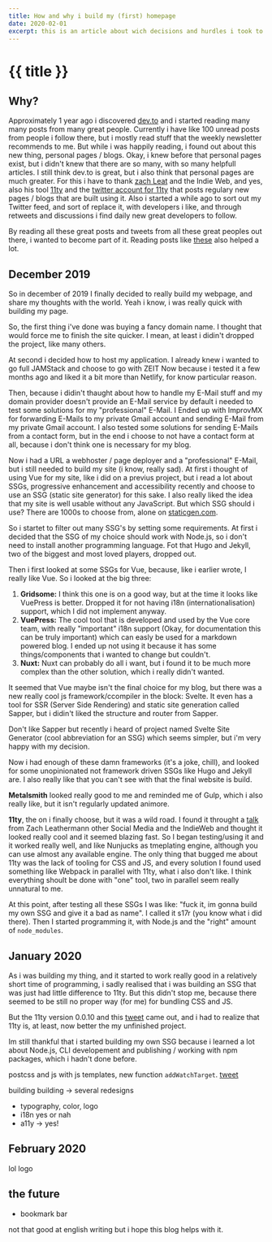 ```yaml
---
title: How and why i build my (first) homepage
date: 2020-02-01
excerpt: this is an article about wich decisions and hurdles i took to build my first personal website and blog
---
```


# {{ title }}

## Why?

Approximately 1 year ago i discovered [dev.to](https://dev.to/) and i started reading many many posts from many great people. Currently i have like 100 unread posts from people i follow there, but i mostly read stuff that the weekly newsletter recommends to me. But while i was happily reading, i found out about this new thing, personal pages / blogs. Okay, i knew before that personal pages exist, but i didn't knew that there are so many, with so many helpfull articles. I still think dev.to is great, but i also think that personal pages are much greater. For this i have to thank [zach Leat](https://www.zachleat.com/) and the Indie Web, and yes, also his tool [11ty](https://11ty.dev/) and the [twitter account for 11ty](https://twitter.com/eleven_ty) that posts regulary new pages / blogs that are built using it. Also i started a while ago to sort out my Twitter feed, and sort of replace it, with developers i like, and through retweets and discussions i find daily new great developers to follow.

By reading all these great posts and tweets from all these great peoples out there, i wanted to become part of it. Reading posts like [these](https://www.sarasoueidan.com/desk/just-write/) also helped a lot.

## December 2019

So in december of 2019 I finally decided to really build my webpage, and share my thoughts with the world. Yeah i know, i was really quick with building my page.

So, the first thing i've done was buying a fancy domain name. I thought that would force me to finish the site quicker. I mean, at least i didin't dropped the project, like many others.

At second i decided how to host my application. I already knew i wanted to go full JAMStack and choose to go with ZEIT Now because i tested it a few months ago and liked it a bit more than Netlify, for know particular reason.

Then, because i didin't thaught about how to handle my E-Mail stuff and my domain provider doesn't provide an E-Mail service by default i needed to test some solutions for my "professional" E-Mail. I Ended up with ImprovMX for forwarding E-Mails to my private Gmail account and sending E-Mail from my private Gmail account. I also tested some solutions for sending E-Mails from a contact form, but in the end i choose to not have a contact form at all, because i don't think one is necessary for my blog.

Now i had a URL a webhoster / page deployer and a "professional" E-Mail, but i still needed to build my site (i know, really sad). At first i thought of using Vue for my site, like i did on a previus project, but i read a lot about SSGs, progressive enhancement and accessibility recently and choose to use an SSG (static site generator) for this sake. I also really liked the idea that my site is well usable without any JavaScript. But which SSG should i use? There are 1000s to choose from, alone on [staticgen.com](https://staticgen.com/).

So i startet to filter out many SSG's by setting some requirements. At first i decided that the SSG of my choice should work with Node.js, so i don't need to install another programming language. Fot that Hugo and Jekyll, two of the biggest and most loved players, dropped out.

Then i first looked at some SSGs for Vue, because, like i earlier wrote, I really like Vue. So i looked at the big three:

1. **Gridsome:**
   I think this one is on a good way, but at the time it looks like VuePress is better. Dropped it for not having i18n (internationalisation) support, which I did not implement anyway.
2. **VuePress:**
   The cool tool that is developed and used by the Vue core team, with really "important" i18n support (Okay, for documentation this can be truly important) which can easly be used for a markdown powered blog. I ended up not using it because it has some things/components that i wanted to change but couldn't.
3. **Nuxt:**
   Nuxt can probably do all i want, but i found it to be much more complex than the other solution, which i really didn't wanted.

It seemed that Vue maybe isn't the final choice for my blog, but there was a new really cool js framework/ccompiler in the block: Svelte. It even has a tool for SSR (Server Side Rendering) and static site generation called Sapper, but i didin't liked the structure and router from Sapper.

<!-- hhhhhh -->

Don't like Sapper but recently i heard of project named Svelte Site Generator (cool abbreviation for an SSG) which seems simpler, but i'm very happy with my decision.

Now i had enough of these damn frameworks (it's a joke, chill), and looked for some unopinionated not framework driven SSGs like Hugo and Jekyll are. I also really like that you can't see with that the final website is build.

**Metalsmith** looked really good to me and reminded me of Gulp, which i also really like, but it isn't regularly updated animore.

**11ty**, the on i finally choose, but it was a wild road. I found it throught a [talk](https://youtu.be/X3SrZuH00GQ) from Zach Leathermann other Social Media and the IndieWeb and thought it looked really cool and it seemed blazing fast. So I began testing/using it and it worked really well, and like Nunjucks as tmeplating engine, although you can use almost any available engine. The only thing that bugged me about 11ty was the lack of tooling for CSS and JS, and every solution I found used something like Webpack in parallel with 11ty, what i also don't like. I think everything shoult be done with "one" tool, two in parallel seem really unnatural to me.

At this point, after testing all these SSGs I was like: "fuck it, im gonna build my own SSG and give it a bad as name". I called it s17r (you know what i did there). Then I started programming it, with Node.js and the "right" amount of `node_modules`.

## January 2020

As i was building my thing, and it started to work really good in a relatively short time of programming, i sadly realised that i was building an SSG that was just had little difference to 11ty. But this didn't stop me, because there seemed to be still no proper way (for me) for bundling CSS and JS.

But the 11ty version 0.0.10 and this [tweet](https://twitter.com/jgarber/status/1214733173797609472) came out, and i had to realize that 11ty is, at least, now better the my unfinished project.

Im still thankful that i started building my own SSG because i learned a lot about Node.js, CLI developement and publishing / working with npm packages, which i hadn't done before.

postcss and js with js templates, new function `addWatchTarget`. [tweet](https://twitter.com/jgarber/status/1214733173797609472)

building building -> several redesigns

- typography, color, logo
- i18n yes or nah
- a11y -> yes!

## February 2020

lol logo

## the future

- bookmark bar

not that good at english writing but i hope this blog helps with it.
